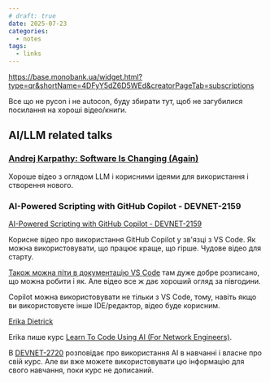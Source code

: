```yaml
---
# draft: true 
date: 2025-07-23
categories:
  - notes
tags:
  - links
---
```


https://base.monobank.ua/widget.html?type=qr&shortName=4DFyY5dZ6D5WEd&creatorPageTab=subscriptions

Все що не pycon і не autocon, буду збирати тут, щоб не загубилися посилання на хороші
відео/книги.

<!-- more -->

## AI/LLM related talks

### [Andrej Karpathy: Software Is Changing (Again)](https://www.youtube.com/watch?v=LCEmiRjPEtQ)

Хороше відео з оглядом LLM і корисними ідеями для використання і створення нового.

### AI-Powered Scripting with GitHub Copilot - DEVNET-2159

[AI-Powered Scripting with GitHub Copilot - DEVNET-2159](https://www.ciscolive.com/on-demand/on-demand-library.html?search=%22Erika%20Dietrick%22#/session/1740098439639001dZSi)

Корисне відео про використання GitHub Copilot у зв'язці з VS Code.
Як можна використовувати, що працює краще, що гірше.
Чудове відео для старту.

[Також можна піти в документацію VS Code](https://code.visualstudio.com/docs/copilot/overview) там дуже добре розписано, що можна робити і як.
Але відео все ж дає хороший огляд за півгодини.

Copilot можна використовувати не тільки з VS Code, тому, навіть якщо ви
використовуєте інше IDE/редактор, відео буде корисним.

[Erika Dietrick](https://github.com/erdietri)

Erika пише курс [Learn To Code Using AI (For Network Engineers)](https://youtube.com/playlist?list=PLvfm4aNXLC8wiJs-YGVQXUwukv06z5NJS&si=tg15KDSnPIWsGDJw).

В [DEVNET-2720](https://www.ciscolive.com/on-demand/on-demand-library.html?search=DEVNET-2720#/session/1740098448290001dyuq)
розповідає про використання AI в навчанні і власне про свій курс. Але ви
вже можете використовувати цю інформацію для свого навчання, поки курс не
дописаний.


